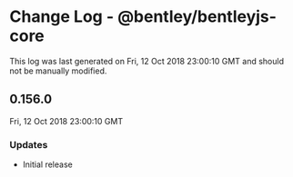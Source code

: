 # Change Log - @bentley/bentleyjs-core

This log was last generated on Fri, 12 Oct 2018 23:00:10 GMT and should not be manually modified.

## 0.156.0
Fri, 12 Oct 2018 23:00:10 GMT

### Updates

- Initial release

